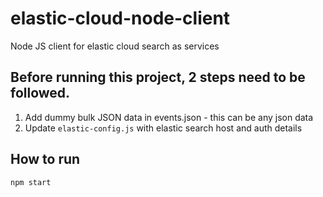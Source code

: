 # elastic-cloud-node-client

Node JS client for elastic cloud search as services

## Before running this project, 2 steps need to be followed.

1.  Add dummy bulk JSON data in events.json - this can be any json data
2.  Update `elastic-config.js` with elastic search host and auth details

## How to run
```
npm start
```

